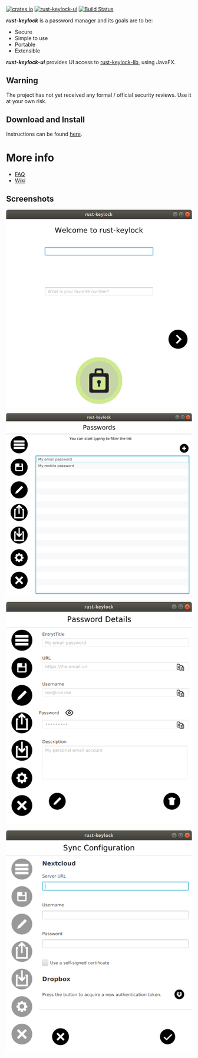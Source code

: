 [![crates.io](https://img.shields.io/crates/v/rust-keylock-ui.svg)](https://crates.io/crates/rust-keylock-ui)
[![rust-keylock-ui](https://snapcraft.io//rust-keylock-ui/badge.svg)](https://snapcraft.io/rust-keylock-ui)
[![Build Status](https://travis-ci.org/rust-keylock/rust-keylock-ui.svg?branch=master)](https://travis-ci.org/rust-keylock/rust-keylock-ui)

___rust-keylock___ is a password manager and its goals are to be:

* Secure
* Simple to use
* Portable
* Extensible

___rust-keylock-ui___ provides UI access to [rust-keylock-lib](https://github.com/rust-keylock/rust-keylock-lib), using JavaFX.

## Warning

The project has not yet received any formal / official security reviews. Use it at your own risk.

## Download and Install

Instructions can be found [here](https://rust-keylock.github.io/download/rkl/).

# More info

* [FAQ](https://rust-keylock.github.io/faq/rkl/) 
* [Wiki](https://rust-keylock.github.io/wiki/)

## Screenshots

![rkl1](gh-images/rkl11.png)

![rkl2](gh-images/rkl12.png)

![rkl3](gh-images/rkl13.png)

![rkl4](gh-images/rkl14.png)
